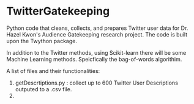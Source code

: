 # TwitterGatekeeping
Python code that cleans, collects, and prepares Twitter user data for Dr. Hazel Kwon's Audience Gatekeeping research project. 
The code is built upon the Twython package. 

In addition to the Twitter methods, using Scikit-learn there will be some Machine Learning methods.  Speicfically the 
bag-of-words algorithim. 

A list of files and their functionalities:

1. getDescrtiptions.py : collect up to 600 Twitter User Descriptions outputed to a .csv file.
2. 
